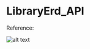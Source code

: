 # LibraryErd_API
Reference:

![alt text]([https://dbshostedfiles.s3.us-west-2.amazonaws.com/dbs/erd_food_delivery.png](https://dbshostedfiles.s3-us-west-2.amazonaws.com/dbs/library_erd_final.png)https://dbshostedfiles.s3-us-west-2.amazonaws.com/dbs/library_erd_final.png])

